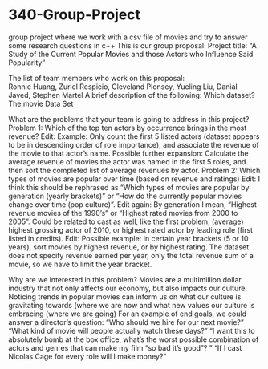 # 340-Group-Project
group project where we work with a csv file of movies and try to answer some research questions in c++
This is our group proposal:
Project title: “A Study of the Current Popular Movies and those Actors who Influence Said Popularity”
 
The list of team members who work on this proposal:     
Ronnie Huang, Zuriel Respicio, Cleveland Plonsey, Yueling Liu, Danial Javed, Stephen Martel 
A brief description of the following:
Which dataset? 
The movie Data Set


What are the problems that your team is going to address in this project?
Problem 1: Which of the top ten actors by occurrence brings in the most revenue?
	Edit: Example: Only count the first 5 listed actors (dataset appears to be in descending order of role importance), and associate the revenue of the movie to that actor’s name. 
Possible further expansion: Calculate the average revenue of movies the actor was named in the first 5 roles, and then sort the completed list of average revenues by actor.
Problem 2: Which types of movies are popular over time (based on revenue and ratings)
Edit: I think this should be rephrased as “Which types of movies are popular by generation (yearly brackets)” or “How do the currently popular movies change over time (pop culture)”.
	Edit again: By generation I mean, “Highest revenue movies of the 1990’s” or “Highest rated movies from 2000 to 2005”. Could be related to cast as well, like the first problem, (average) highest grossing actor of 2010, or highest rated actor by leading role (first listed in credits).
Edit: Possible example: In certain year brackets (5 or 10 years), sort movies by highest revenue, or by highest rating. The dataset does not specify revenue earned per year, only the total revenue sum of a movie, so we have to limit the year bracket.

Why are we interested in this problem?
	Movies are a multimillion dollar industry that not only affects our economy, but also impacts our culture. Noticing trends in popular movies can inform us on what our culture is gravitating towards (where we are now and what new values our culture is embracing (where we are going)
For an example of end goals, we could answer a director’s question:
“Who should we hire for our next movie?”
“What kind of movie will people actually watch these days?”
“I want this to absolutely bomb at the box office, what’s the worst possible combination of actors and genres that can make my film “so bad it’s good”? ”
“If I cast Nicolas Cage for every role will I make money?”
